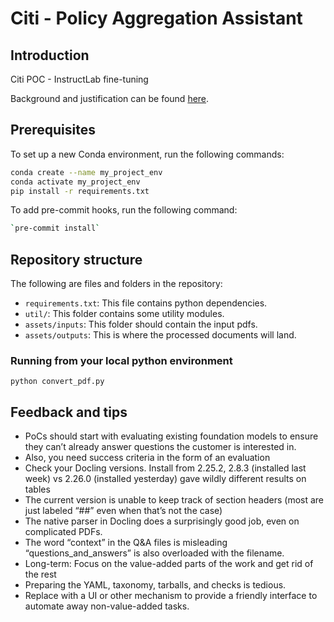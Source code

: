 # Citi - Policy Aggregation Assistant

## Introduction

Citi POC - InstructLab fine-tuning

Background and justification can be found [here](https://docs.google.com/document/d/1DkU8inHNn_OyC5YbcQcdmt0v361lhOblPS9usdJjQ3I/edit?tab=t.0).

## Prerequisites
To set up a new Conda environment, run the following commands:

```zsh
conda create --name my_project_env
conda activate my_project_env
pip install -r requirements.txt
```

To add pre-commit hooks, run the following command:
```zsh
`pre-commit install`
```

## Repository structure
The following are files and folders in the repository:

* `requirements.txt`: This file contains python dependencies.
* `util/`: This folder contains some utility modules.
* `assets/inputs`: This folder should contain the input pdfs. 
* `assets/outputs`: This is where the processed documents will land. 

### Running from your local python environment

```console
python convert_pdf.py
```

## Feedback and tips

* PoCs should start with evaluating existing foundation models to ensure they can’t already answer questions the customer is interested in.
* Also, you need success criteria in the form of an evaluation
* Check your Docling versions. Install from 2.25.2, 2.8.3 (installed last week) vs 2.26.0 (installed yesterday) gave wildly different results on tables
* The current version is unable to keep track of section headers (most are just labeled “##” even when that’s not the case)
* The native parser in Docling does a surprisingly good job, even on complicated PDFs.
* The word “context” in the Q&A files is misleading
“questions_and_answers” is also overloaded with the filename.
* Long-term: Focus on the value-added parts of the work and get rid of the rest
* Preparing the YAML, taxonomy, tarballs, and checks is tedious.
* Replace with a UI or other mechanism to provide a friendly interface to automate away non-value-added tasks.
